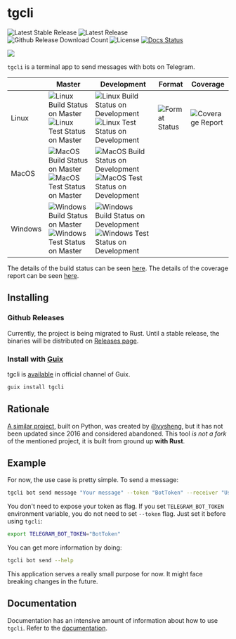 # tgcli

![Latest Stable Release][stable_version_badge]
![Latest Release][latest_version_badge]
![Github Release Download Count][github_download_counter_badge]
![License][license_badge]
[![Docs Status][badge_docs]][docs_url]

![](resources/recording.gif)

`tgcli` is a terminal app to send messages with bots on Telegram.

[docs_url]: https://tgcli.readthedocs.io

[stable_version_badge]: https://img.shields.io/github/v/release/erayerdin/tgcli?label=stable&style=flat-square
[latest_version_badge]: https://img.shields.io/github/v/release/erayerdin/tgcli?include_prereleases&label=latest&style=flat-square
[github_download_counter_badge]: https://img.shields.io/github/downloads/erayerdin/tgcli/total?logo=github&style=flat-square
[license_badge]: https://img.shields.io/badge/license-Apache--2.0-lightgrey?style=flat-square
[badge_docs]: https://img.shields.io/readthedocs/tgcli?style=flat-square


|         | Master                                                                                                                                  | Development                                                                                                                                                 | Format                         | Coverage                           |
| ------- | --------------------------------------------------------------------------------------------------------------------------------------- | ----------------------------------------------------------------------------------------------------------------------------------------------------------- | ------------------------------ | ---------------------------------- |
| Linux   | ![Linux Build Status on Master][linux_build_status_master_badge] ![Linux Test Status on Master][linux_test_status_master_badge]         | ![Linux Build Status on Development][linux_build_status_development_badge] ![Linux Test Status on Development][linux_test_status_development_badge]         | ![Format Status][format_badge] | ![Coverage Report][coverage_badge] |
| MacOS   | ![MacOS Build Status on Master][macos_build_status_master_badge] ![MacOS Test Status on Master][macos_test_status_master_badge]         | ![MacOS Build Status on Development][macos_build_status_development_badge] ![MacOS Test Status on Development][macos_test_status_development_badge]         |                                |                                    |
| Windows | ![Windows Build Status on Master][windows_build_status_master_badge] ![Windows Test Status on Master][windows_test_status_master_badge] | ![Windows Build Status on Development][windows_build_status_development_badge] ![Windows Test Status on Development][windows_test_status_development_badge] |                                |                                    |

The details of the build status can be seen [here][build_url]. The details of the coverage report can be seen [here][coverage_url].

[build_url]: https://github.com/erayerdin/tgcli/actions
[coverage_url]: https://coveralls.io/github/erayerdin/tgcli

<!-- Linux Badges -->

[linux_build_status_master_badge]: https://img.shields.io/github/workflow/status/erayerdin/tgcli/build_linux/master?logo=linux&logoColor=white&style=flat-square
[linux_build_status_development_badge]: https://img.shields.io/github/workflow/status/erayerdin/tgcli/build_linux/development?logo=linux&logoColor=white&style=flat-square

[linux_test_status_master_badge]: https://img.shields.io/github/workflow/status/erayerdin/tgcli/build_linux/master?label=test&logo=linux&logoColor=white&style=flat-square
[linux_test_status_development_badge]: https://img.shields.io/github/workflow/status/erayerdin/tgcli/build_linux/development?label=test&logo=linux&logoColor=white&style=flat-square

<!-- MacOS Badges -->

[macos_build_status_master_badge]: https://img.shields.io/github/workflow/status/erayerdin/tgcli/build_macos/master?logo=apple&logoColor=white&style=flat-square
[macos_build_status_development_badge]: https://img.shields.io/github/workflow/status/erayerdin/tgcli/build_macos/development?logo=apple&logoColor=white&style=flat-square

[macos_test_status_master_badge]: https://img.shields.io/github/workflow/status/erayerdin/tgcli/build_macos/master?label=test&logo=apple&logoColor=white&style=flat-square
[macos_test_status_development_badge]: https://img.shields.io/github/workflow/status/erayerdin/tgcli/build_macos/development?label=test&logo=apple&logoColor=white&style=flat-square

<!-- Windows Badges -->

[windows_build_status_master_badge]: https://img.shields.io/github/workflow/status/erayerdin/tgcli/build_windows/master?logo=windows&logoColor=white&style=flat-square
[windows_build_status_development_badge]: https://img.shields.io/github/workflow/status/erayerdin/tgcli/build_windows/development?logo=windows&logoColor=white&style=flat-square

[windows_test_status_master_badge]: https://img.shields.io/github/workflow/status/erayerdin/tgcli/build_windows/master?label=test&logo=windows&logoColor=white&style=flat-square
[windows_test_status_development_badge]: https://img.shields.io/github/workflow/status/erayerdin/tgcli/build_windows/development?label=test&logo=windows&logoColor=white&style=flat-square

<!-- Miscellaneous Badges -->

[format_badge]: https://img.shields.io/github/workflow/status/erayerdin/tgcli/format/master?label=format&logo=linux&logoColor=white&style=flat-square
[coverage_badge]: https://img.shields.io/coveralls/github/erayerdin/tgcli/master?logo=linux&logoColor=white&style=flat-square

## Installing

### Github Releases

Currently, the project is being migrated to Rust. Until a stable release, the binaries will be distributed on [Releases page][release_page_url].

[release_page_url]: https://github.com/erayerdin/tgcli/releases

### Install with [Guix](https://guix.gnu.org)

tgcli is [available](https://guix.gnu.org/en/packages/tgcli-0.3.1/) in official channel of Guix.

```bash
guix install tgcli
```

## Rationale

[A similar project](https://github.com/vysheng/tg), built on Python, was created by [@vysheng](https://github.com/vysheng), but it has not been updated since 2016 and considered abandoned. This tool *is not a fork* of the mentioned project, it is built from ground up **with Rust**.

## Example

For now, the use case is pretty simple. To send a message:

```bash
tgcli bot send message "Your message" --token "BotToken" --receiver "UserID"
```

You don't need to expose your token as flag. If you set `TELEGRAM_BOT_TOKEN` environment variable, you do not need to set `--token` flag. Just set it before using `tgcli`:

```bash
export TELEGRAM_BOT_TOKEN="BotToken"
```

You can get more information by doing:

```bash
tgcli bot send --help
```

This application serves a really small purpose for now. It might face breaking changes in the future.

## Documentation

Documentation has an intensive amount of  information about how to use `tgcli`. Refer to the [documentation][docs_url].
